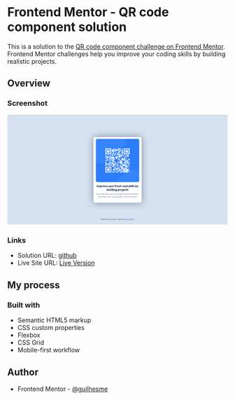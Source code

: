 # Frontend Mentor - QR code component solution

This is a solution to the [QR code component challenge on Frontend Mentor](https://www.frontendmentor.io/challenges/qr-code-component-iux_sIO_H). Frontend Mentor challenges help you improve your coding skills by building realistic projects. 

## Overview

### Screenshot

![Solution Screenshot](./images/solution-screenshot.png)

### Links

- Solution URL: [github](https://github.com/guilhesme23/frontend-mentor-qrcode)
- Live Site URL: [Live Version](https://guilhesme23.github.io/frontend-mentor-qrcode/)

## My process

### Built with

- Semantic HTML5 markup
- CSS custom properties
- Flexbox
- CSS Grid
- Mobile-first workflow

## Author

- Frontend Mentor - [@guilhesme](https://www.frontendmentor.io/profile/guilhesme23)
